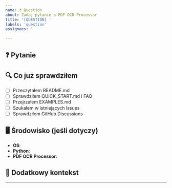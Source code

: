 ```yaml
---
name: ❓ Question
about: Zadaj pytanie o PDF OCR Processor
title: '[QUESTION] '
labels: 'question'
assignees: ''

---
```


## ❓ Pytanie
<!-- Zadaj swoje pytanie jasno i zwięźle -->

## 🔍 Co już sprawdziłem
- [ ] Przeczytałem README.md
- [ ] Sprawdziłem QUICK_START.md i FAQ
- [ ] Przejrzałem EXAMPLES.md
- [ ] Szukałem w istniejących Issues
- [ ] Sprawdziłem GitHub Discussions

## 🖥️ Środowisko (jeśli dotyczy)
- **OS**: 
- **Python**: 
- **PDF OCR Processor**: 

## 📝 Dodatkowy kontekst
<!-- Dodaj przykłady, kod, screenshots - wszystko co pomoże zrozumieć pytanie -->

---